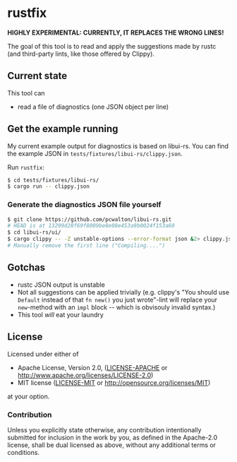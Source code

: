 # rustfix

**HIGHLY EXPERIMENTAL: CURRENTLY, IT REPLACES THE WRONG LINES!**

The goal of this tool is to read and apply the suggestions made by rustc (and third-party lints, like those offered by Clippy).

## Current state

This tool can

- read a file of diagnostics (one JSON object per line)

## Get the example running

My current example output for diagnostics is based on libui-rs. You can find the example JSON in `tests/fixtures/libui-rs/clippy.json`.

Run `rustfix`:

```sh
$ cd tests/fixtures/libui-rs/
$ cargo run -- clippy.json
```

### Generate the diagnostics JSON file yourself

```sh
$ git clone https://github.com/pcwalton/libui-rs.git
# HEAD is at 13299d28f69f8009be8e08e453a9b0024f153a60
$ cd libui-rs/ui/
$ cargo clippy -- -Z unstable-options --error-format json &2> clippy.json
# Manually remove the first line ("Compiling....")
```

## Gotchas

- rustc JSON output is unstable
- Not all suggestions can be applied trivially (e.g. clippy's "You should use `Default` instead of that `fn new()` you just wrote"-lint will replace your `new`-method with an `impl` block -- which is obvisouly invalid syntax.)
- This tool _will_ eat your laundry

## License

Licensed under either of

 * Apache License, Version 2.0, ([LICENSE-APACHE](LICENSE-APACHE) or http://www.apache.org/licenses/LICENSE-2.0)
 * MIT license ([LICENSE-MIT](LICENSE-MIT) or http://opensource.org/licenses/MIT)

at your option.

### Contribution

Unless you explicitly state otherwise, any contribution intentionally
submitted for inclusion in the work by you, as defined in the Apache-2.0
license, shall be dual licensed as above, without any additional terms or
conditions.
